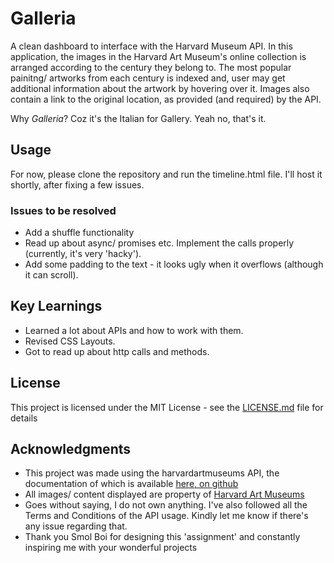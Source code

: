 # Galleria

A clean dashboard to interface with the Harvard Museum API. In this application, the images in the Harvard Art Museum's online collection is arranged according to the century they belong to. The most popular painitng/ artworks from each century is indexed and, user may get additional information about the artwork by hovering over it. Images also contain a link to the original location, as provided (and required) by the API. 

Why *Galleria*? Coz it's the Italian for Gallery. Yeah no, that's it. 

## Usage

For now, please clone the repository and run the timeline.html file. I'll host it shortly, after fixing a few issues.

### Issues to be resolved

* Add a shuffle functionality
* Read up about async/ promises etc. Implement the calls properly (currently, it's very 'hacky').
* Add some padding to the text - it looks ugly when it overflows (although it can scroll).

## Key Learnings

* Learned a lot about APIs and how to work with them.
* Revised CSS Layouts.
* Got to read up about http calls and methods. 

## License

This project is licensed under the MIT License - see the [LICENSE.md](LICENSE.md) file for details

## Acknowledgments

* This project was made using the harvardartmuseums API, the documentation of which is available [here, on github](https://github.com/harvardartmuseums/api-docs)
* All images/ content displayed are property of [Harvard Art Museums](https://www.harvardartmuseums.org)
* Goes without saying, I do not own anything. I've also followed all the Terms and Conditions of the API usage. Kindly let me know if there's any issue regarding that.
* Thank you Smol Boi for designing this 'assignment' and constantly inspiring me with your wonderful projects
